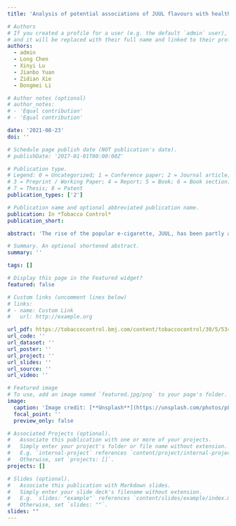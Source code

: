 ```yaml
---
title: 'Analysis of potential associations of JUUL flavours with health symptoms based on user-generated data from Reddit'

# Authors
# If you created a profile for a user (e.g. the default `admin` user), write the username (folder name) here
# and it will be replaced with their full name and linked to their profile.
authors:
  - admin
  - Long Chen
  - Xinyi Lu
  - Jianbo Yuan
  - Zidian Xie
  - Dongmei Li

# Author notes (optional)
# author_notes:
# - 'Equal contribution'
# - 'Equal contribution'

date: '2021-08-23'
doi: ''

# Schedule page publish date (NOT publication's date).
# publishDate: '2017-01-01T00:00:00Z'

# Publication type.
# Legend: 0 = Uncategorized; 1 = Conference paper; 2 = Journal article;
# 3 = Preprint / Working Paper; 4 = Report; 5 = Book; 6 = Book section;
# 7 = Thesis; 8 = Patent
publication_types: ['2']

# Publication name and optional abbreviated publication name.
publication: In *Tobacco Control*
publication_short: 

abstract: 'The rise of the popular e-cigarette, JUUL, has been partly attributed to various teen-friendly e-liquid flavours offered. However, the possible health risks associated with each e-liquid flavour still remain unclear. This research focuses on the possible associations between JUUL flavours and health symptoms using social media data from Reddit. Keyword filtering was used to obtain 5,746 JUUL flavour-related posts and 7927 health symptom-related posts from June 2015 to April 2019 from Reddit. Posts from September 2016 to April 2019 were used to conduct temporal analysis for nine health symptom categories and the 8 JUUL flavours. Finally, associations between the JUUL flavours and health symptom categories were examined on the user level using generalised estimating equation models. According to our temporal analysis, Mango and Mint were the most discussed JUUL flavours on Reddit. Respiratory and throat symptoms were the most discussed health issues together with JUUL on Reddit over time. Respiratory symptoms had potential associations with the Mango, Mint and Fruit JUUL flavours. Digestive symptoms had a potential association with the Crème flavour, psychological symptoms had a potential association with the Cucumber flavour, and cardiovascular symptoms had a potential association with the tobacco flavours. Mango and Mint were the two most mentioned JUUL flavours on Reddit. Certain JUUL flavours were more likely to be mentioned together with certain categories of health symptoms by the same Reddit users. Our findings could prompt further medical research into the health symptoms associated with different e-liquid flavours.'

# Summary. An optional shortened abstract.
summary: ''

tags: []

# Display this page in the Featured widget?
featured: false

# Custom links (uncomment lines below)
# links:
# - name: Custom Link
#   url: http://example.org

url_pdf: https://tobaccocontrol.bmj.com/content/tobaccocontrol/30/5/534.full.pdf
url_code: ''
url_dataset: ''
url_poster: ''
url_project: ''
url_slides: ''
url_source: ''
url_video: ''

# Featured image
# To use, add an image named `featured.jpg/png` to your page's folder.
image:
  caption: 'Image credit: [**Unsplash**](https://unsplash.com/photos/pLCdAaMFLTE)'
  focal_point: ''
  preview_only: false

# Associated Projects (optional).
#   Associate this publication with one or more of your projects.
#   Simply enter your project's folder or file name without extension.
#   E.g. `internal-project` references `content/project/internal-project/index.md`.
#   Otherwise, set `projects: []`.
projects: []

# Slides (optional).
#   Associate this publication with Markdown slides.
#   Simply enter your slide deck's filename without extension.
#   E.g. `slides: "example"` references `content/slides/example/index.md`.
#   Otherwise, set `slides: ""`.
slides: ""
---
```

